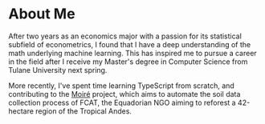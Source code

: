 # About Me
After two years as an economics major with a passion for its statistical subfield of econometrics, I found that I have a deep understanding of the math underlying machine learning. This has inspired me to pursue a career in the field after I receive my Master's degree in Computer Science from Tulane University next spring.

More recently, I've spent time learning TypeScript from scratch, and contributing to the [Moiré](https://github.com/moire-cs) project, which aims to automate the soil data collection process of FCAT, the Equadorian NGO aiming to reforest a 42-hectare region of the Tropical Andes.

<!--
**aemotyka/aemotyka** is a ✨ _special_ ✨ repository because its `README.md` (this file) appears on your GitHub profile.

Here are some ideas to get you started:

- 🔭 I’m currently working on ...
- 🌱 I’m currently learning ...
- 👯 I’m looking to collaborate on ...
- 🤔 I’m looking for help with ...
- 💬 Ask me about ...
- 📫 How to reach me: ...
- 😄 Pronouns: ...
- ⚡ Fun fact: ...
-->
